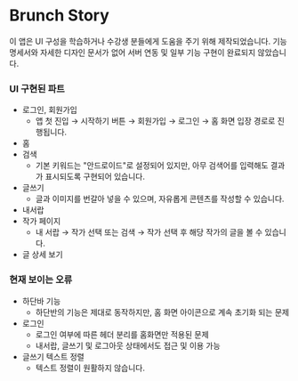 # Brunch Story
이 앱은 UI 구성을 학습하거나 수강생 분들에게 도움을 주기 위해 제작되었습니다. 기능 명세서와 자세한 디자인 문서가 없어 서버 연동  및 일부 기능 구현이 완료되지 않았습니다.

### UI 구현된 파트
- 로그인, 회원가입
    - 앱 첫 진입 → 시작하기 버튼 → 회원가입 → 로그인 → 홈 화면 입장 경로로 진행됩니다.
- 홈
- 검색
    - 기본 키워드는 "안드로이드"로 설정되어 있지만, 아무 검색어를 입력해도 결과가 표시되도록 구현되어 있습니다.
- 글쓰기
    - 글과 이미지를 번갈아 넣을 수 있으며, 자유롭게 콘텐츠를 작성할 수 있습니다.
- 내서랍
- 작가 페이지
    - 내 서랍 → 작가 선택 또는 검색 → 작가 선택 후 해당 작가의 글을 볼 수 있습니다.
- 글 상세 보기

### 현재 보이는 오류
- 하단바 기능
    - 하단반의 기능은 제대로 동작하지만, 홈 화면 아이콘으로 계속 초기화 되는 문제
- 로그인
    - 로그인 여부에 따른 헤더 분리를 홈화면만 적용된 문제
    - 내서랍, 글쓰기 및 로그아웃 상태에서도 접근 및 이용 가능
- 글쓰기 텍스트 정렬
    - 텍스트 정렬이 원활하지 않습니다.

